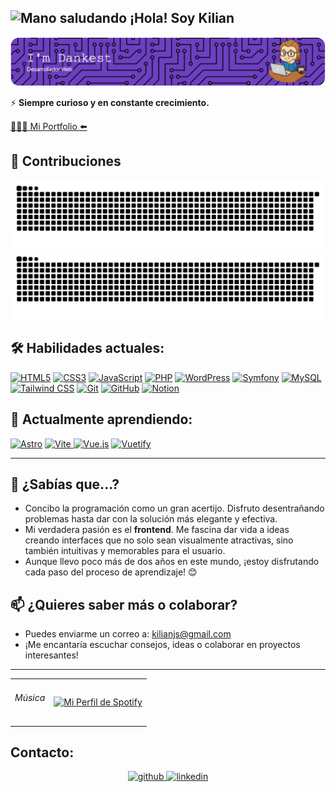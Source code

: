 <div align="left">
<h2>  <img src="https://media2.giphy.com/media/v1.Y2lkPTc5MGI3NjExano1eWZlMmlpNzR3b2s3b3JsaDR3Y2ppaWliZHlyMXNvcW0xOW94aiZlcD12MV9pbnRlcm5hbF9naWZfYnlfaWQmY3Q9cw/m0dmKBkncVETJv2h0S/giphy.gif" alt="Mano saludando" width="35" height="35">
  ¡Hola! Soy Kilian</h2 >
</div>

![Header](./img/github-header-image.png)

⚡ **Siempre curioso y en constante crecimiento.**

[👨🏻‍💻 Mi Portfolio ⬅️](https://idankest-dev.netlify.app/)


## 🐍 Contribuciones

![github-contribution-grid-snake](https://raw.githubusercontent.com/iDankest/iDankest/main/img/snake.svg#gh-light-mode-only)
![github-contribution-grid-snake](https://raw.githubusercontent.com/iDankest/iDankest/main/img/snake_dark.svg#gh-dark-mode-only)

## 🛠️ Habilidades actuales:

<p>
  <a href="https://developer.mozilla.org/en-US/docs/Web/Guide/HTML/HTML5" target="_blank"><img src="https://img.shields.io/badge/html5-%23E34F26.svg?style=for-the-badge&logo=html5&logoColor=white" alt="HTML5"></a>
  <a href="https://developer.mozilla.org/en-US/docs/Web/CSS" target="_blank"><img src="https://img.shields.io/badge/css3-%231572B6.svg?style=for-the-badge&logo=css3&logoColor=white" alt="CSS3"></a>
  <a href="https://developer.mozilla.org/en-US/docs/Web/JavaScript" target="_blank"><img src="https://img.shields.io/badge/javascript-%23323330.svg?style=for-the-badge&logo=javascript&logoColor=%23F7DF1E" alt="JavaScript"></a>
  <a href="https://www.php.net/" target="_blank"><img src="https://img.shields.io/badge/php-%23777BB4.svg?style=for-the-badge&logo=php&logoColor=white" alt="PHP"></a>
  <a href="https://wordpress.org/" target="_blank"><img src="https://img.shields.io/badge/WordPress-%23117AC9.svg?style=for-the-badge&logo=WordPress&logoColor=white" alt="WordPress"></a>
  <a href="https://symfony.com/" target="_blank"><img src="https://img.shields.io/badge/symfony-%23000000.svg?style=for-the-badge&logo=symfony&logoColor=white" alt="Symfony"></a>
  <a href="https://www.mysql.com/" target="_blank"><img src="https://img.shields.io/badge/mysql-4479A1.svg?style=for-the-badge&logo=mysql&logoColor=white" alt="MySQL"></a>
  <a href="https://tailwindcss.com/" target="_blank"><img src="https://img.shields.io/badge/tailwindcss-%2338B2AC.svg?style=for-the-badge&logo=tailwind-css&logoColor=white" alt="Tailwind CSS"></a>
  <a href="https://git-scm.com/" target="_blank"><img src="https://img.shields.io/badge/git-%23F05033.svg?style=for-the-badge&logo=git&logoColor=white" alt="Git"></a>
  <a href="https://github.com/" target="_blank"><img src="https://img.shields.io/badge/github-%23121011.svg?style=for-the-badge&logo=github&logoColor=white" alt="GitHub"></a>
    <a href="https://www.notion.so/"><img src="https://img.shields.io/badge/Notion-%23000000.svg?style=for-the-badge&logo=notion&logoColor=white" alt="Notion"></a>
</p>

## 🌱 Actualmente aprendiendo:

<p>
  <a href="https://astro.build/" target="_blank"><img src="https://img.shields.io/badge/astro-%232C2052.svg?style=for-the-badge&logo=astro&logoColor=white" alt="Astro"></a>
  <a href="https://vite.dev/" target="_blank"><img src="https://img.shields.io/badge/vite-%23646CFF.svg?style=for-the-badge&logo=vite&logoColor=white" alt="Vite">
  <a href="https://vuejs.org/" target="_blank"><img src="https://img.shields.io/badge/vuejs-%2335495e.svg?style=for-the-badge&logo=vuedotjs&logoColor=%234FC08D" alt="Vue.js"></a>
  <a href="https://vuetifyjs.com/" target="_blank"><img src="https://img.shields.io/badge/Vuetify-1867C0?style=for-the-badge&logo=vuetify&logoColor=AEDDFF" alt="Vuetify"></a>
</p>

---

## 🤔 ¿Sabías que...?


* Concibo la programación como un gran acertijo. Disfruto desentrañando problemas hasta dar con la solución más elegante y efectiva.
* Mi verdadera pasión es el **frontend**. Me fascina dar vida a ideas creando interfaces que no solo sean visualmente atractivas, sino también intuitivas y memorables para el usuario.
* Aunque llevo poco más de dos años en este mundo, ¡estoy disfrutando cada paso del proceso de aprendizaje! 😊


## 📫 ¿Quieres saber más o colaborar?

- Puedes enviarme un correo a: [kilianjs@gmail.com](mailto:kilianjs@gmail.com)
- ¡Me encantaría escuchar consejos, ideas o colaborar en proyectos interesantes!

---

<div align="center">
  <table border="0" cellpadding="10" cellspacing="0">
    <tr>
      <td align="right" valign="middle">
        <h6>Música</h6>
      </td>
      <td align="left" valign="middle">
        <a href="https://spotify-github-profile.kittinanx.com/api/view.svg?uid=11158627011&redirect=true">
          <img src="https://spotify-github-profile.kittinanx.com/api/view.svg?uid=11158627011&cover_image=true&theme=novatorem&show_offline=false&background_color=121212&interchange=false&bar_color=636085&bar_color_cover=false" alt="Mi Perfil de Spotify" />
        </a>
      </td>
    </tr>
  </table>
</div>

## Contacto:

<div align="center">
  <a href="https://github.com/idankest" target="_blank">
    <img src="https://img.shields.io/badge/github-%2324292e.svg?&style=for-the-badge&logo=github&logoColor=white" alt="github" />
  </a>
  <a href="https://linkedin.com/in/dankest" target="_blank">
    <img src="https://img.shields.io/badge/linkedin-%231E77B5.svg?&style=for-the-badge&logo=linkedin&logoColor=white" alt="linkedin" />
  </a>
</div>
